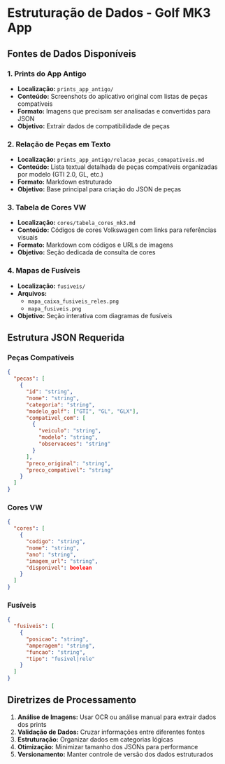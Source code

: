 # Estruturação de Dados - Golf MK3 App

## Fontes de Dados Disponíveis

### 1. Prints do App Antigo
- **Localização:** `prints_app_antigo/`
- **Conteúdo:** Screenshots do aplicativo original com listas de peças compatíveis
- **Formato:** Imagens que precisam ser analisadas e convertidas para JSON
- **Objetivo:** Extrair dados de compatibilidade de peças

### 2. Relação de Peças em Texto
- **Localização:** `prints_app_antigo/relacao_pecas_comapativeis.md`
- **Conteúdo:** Lista textual detalhada de peças compatíveis organizadas por modelo (GTI 2.0, GL, etc.)
- **Formato:** Markdown estruturado
- **Objetivo:** Base principal para criação do JSON de peças

### 3. Tabela de Cores VW
- **Localização:** `cores/tabela_cores_mk3.md`
- **Conteúdo:** Códigos de cores Volkswagen com links para referências visuais
- **Formato:** Markdown com códigos e URLs de imagens
- **Objetivo:** Seção dedicada de consulta de cores

### 4. Mapas de Fusíveis
- **Localização:** `fusiveis/`
- **Arquivos:** 
  - `mapa_caixa_fusiveis_reles.png`
  - `mapa_fusiveis.png`
- **Objetivo:** Seção interativa com diagramas de fusíveis

## Estrutura JSON Requerida

### Peças Compatíveis
```json
{
  "pecas": [
    {
      "id": "string",
      "nome": "string",
      "categoria": "string",
      "modelo_golf": ["GTI", "GL", "GLX"],
      "compativel_com": [
        {
          "veiculo": "string",
          "modelo": "string",
          "observacoes": "string"
        }
      ],
      "preco_original": "string",
      "preco_compativel": "string"
    }
  ]
}
```

### Cores VW
```json
{
  "cores": [
    {
      "codigo": "string",
      "nome": "string",
      "ano": "string",
      "imagem_url": "string",
      "disponivel": boolean
    }
  ]
}
```

### Fusíveis
```json
{
  "fusiveis": [
    {
      "posicao": "string",
      "amperagem": "string",
      "funcao": "string",
      "tipo": "fusivel|rele"
    }
  ]
}
```

## Diretrizes de Processamento

1. **Análise de Imagens:** Usar OCR ou análise manual para extrair dados dos prints
2. **Validação de Dados:** Cruzar informações entre diferentes fontes
3. **Estruturação:** Organizar dados em categorias lógicas
4. **Otimização:** Minimizar tamanho dos JSONs para performance
5. **Versionamento:** Manter controle de versão dos dados estruturados